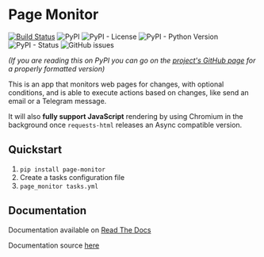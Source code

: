 # Page Monitor

[![Build Status](https://travis-ci.org/MarcDufresne/page-monitor.svg?branch=master)](https://travis-ci.org/MarcDufresne/page-monitor)
![PyPI](https://img.shields.io/pypi/v/page-monitor.svg)
![PyPI - License](https://img.shields.io/pypi/l/page-monitor.svg)
![PyPI - Python Version](https://img.shields.io/pypi/pyversions/page-monitor.svg)
![PyPI - Status](https://img.shields.io/pypi/status/page-monitor.svg)
![GitHub issues](https://img.shields.io/github/issues/MarcDufresne/page-monitor.svg)


_(If you are reading this on PyPI you can go on the
[project's GitHub page](https://github.com/MarcDufresne/page-monitor)
for a properly formatted version)_

This is an app that monitors web pages for changes,
with optional conditions, and is able to execute actions
based on changes, like send an email or a Telegram message.

It will also **fully support JavaScript** rendering by using Chromium
in the background once `requests-html` releases an Async compatible
version.

## Quickstart

1. `pip install page-monitor`
2. Create a tasks configuration file
3. `page_monitor tasks.yml`

## Documentation

Documentation available on
[Read The Docs](http://page-monitor.readthedocs.io/en/latest/)

Documentation source
[here](https://github.com/MarcDufresne/page-monitor/tree/master/docs)
